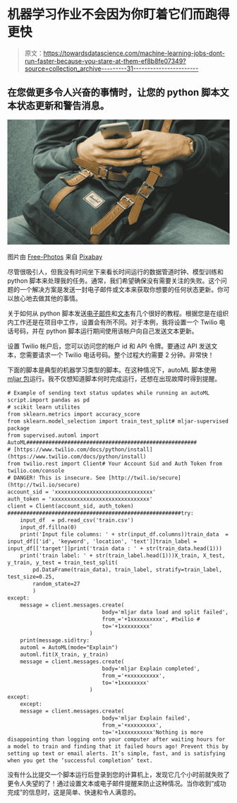 # 机器学习作业不会因为你盯着它们而跑得更快

> 原文：<https://towardsdatascience.com/machine-learning-jobs-dont-run-faster-because-you-stare-at-them-ef8b8fe07349?source=collection_archive---------31----------------------->

## 在您做更多令人兴奋的事情时，让您的 python 脚本文本状态更新和警告消息。

![](img/66843f384385359c9728d0ee7e2fc453.png)

图片由 [Free-Photos](https://pixabay.com/photos/?utm_source=link-attribution&utm_medium=referral&utm_campaign=image&utm_content=1149544) 来自 [Pixabay](https://pixabay.com/?utm_source=link-attribution&utm_medium=referral&utm_campaign=image&utm_content=1149544)

尽管很吸引人，但我没有时间坐下来看长时间运行的数据管道时钟、模型训练和 python 脚本来处理我的任务。通常，我们希望确保没有需要关注的失败。这个问题的一个解决方案是发送一封电子邮件或文本来获取你想要的任何状态更新。你可以放心地去做其他的事情。

关于如何从 python 脚本发送[电子邮件](https://realpython.com/python-send-email/)和[文本](https://www.twilio.com/docs/sms/send-messages#send-an-sms-with-twilios-api)有几个很好的教程。根据您是在组织内工作还是在项目中工作，设置会有所不同。对于本例，我将设置一个 Twilio 电话号码，并在 python 脚本运行期间使用该帐户向自己发送文本更新。

设置 Twilio 帐户后，您可以访问您的帐户 id 和 API 令牌。要通过 API 发送文本，您需要请求一个 Twilio 电话号码。整个过程大约需要 2 分钟。非常快！

下面的脚本是典型的机器学习类型的脚本。在这种情况下，autoML 脚本使用 [mljar 包](https://github.com/mljar/mljar-supervised)运行。我不仅想知道脚本何时完成运行，还想在出现故障时得到提醒。

```
# Example of sending text status updates while running an autoML script.import pandas as pd 
# scikit learn utilites
from sklearn.metrics import accuracy_score
from sklearn.model_selection import train_test_split# mljar-supervised package
from supervised.automl import AutoML######################################################
# [https://www.twilio.com/docs/python/install](https://www.twilio.com/docs/python/install)
from twilio.rest import Client# Your Account Sid and Auth Token from twilio.com/console
# DANGER! This is insecure. See [http://twil.io/secure](http://twil.io/secure)
account_sid = 'xxxxxxxxxxxxxxxxxxxxxxxxxxxxxxx'
auth_token = 'xxxxxxxxxxxxxxxxxxxxxxxxxxxxxxx'
client = Client(account_sid, auth_token)
#######################################################try:
    input_df  = pd.read_csv('train.csv')
    input_df.fillna(0)
    print('Input file columns: ' + str(input_df.columns))train_data  = input_df[['id', 'keyword', 'location', 'text']]train_label = input_df[['target']]print('train data : ' + str(train_data.head(1)))
    print('train label: ' + str(train_label.head(1)))X_train, X_test, y_train, y_test = train_test_split(
        pd.DataFrame(train_data), train_label, stratify=train_label, test_size=0.25,
        random_state=27
        )
except:
    message = client.messages.create(
                              body='mljar data load and split failed',
                              from_='+1xxxxxxxxxx', #twilio #
                              to='+1xxxxxxxxx'
                          )
    print(message.sid)try:
    automl = AutoML(mode="Explain")
    automl.fit(X_train, y_train)
    message = client.messages.create(
                              body='mljar Explain completed',
                              from_='+xxxxxxxxxx',
                              to='+1xxxxxxxx'
                          )
except:
    except:
    message = client.messages.create(
                              body='mljar Explain failed',
                              from_='+xxxxxxxxx',
                              to='+1xxxxxxxxxx'Nothing is more disappointing than logging onto your computer after waiting hours for a model to train and finding that it failed hours ago! Prevent this by setting up text or email alerts. It’s simple, fast, and is satisfying when you get the ‘successful completion’ text.
```

没有什么比提交一个脚本运行后登录到您的计算机上，发现它几个小时前就失败了更令人失望的了！通过设置文本或电子邮件提醒来防止这种情况。当你收到“成功完成”的信息时，这是简单、快速和令人满意的。